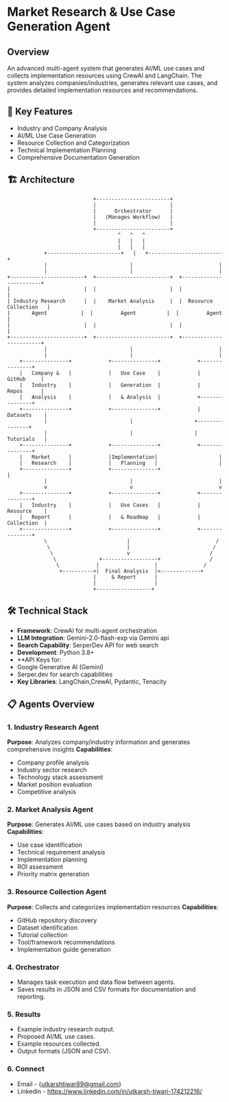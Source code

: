 # Market Research & Use Case Generation Agent


## Overview
An advanced multi-agent system that generates AI/ML use cases and collects implementation resources using CrewAI and LangChain. The system analyzes companies/industries, generates relevant use cases, and provides detailed implementation resources and recommendations.

## 🌟 Key Features
- Industry and Company Analysis
- AI/ML Use Case Generation
- Resource Collection and Categorization
- Technical Implementation Planning
- Comprehensive Documentation Generation

## 🏗️ Architecture




                                +------------------------+
                                |                        |
                                |      Orchestrator      |
                                |   (Manages Workflow)   |
                                |                        |
                                +------------------------+
                                        ^   ^   ^
                                        |   |   |
                                        |   |   |
                +------------------------+   |   +------------------------+
                |                           |                            |
                |                           |                            |
    +------------------------+  +------------------------+  +------------------------+
    |                        |  |                        |  |                        |
    | Industry Research      |  |    Market Analysis     |  |  Resource Collection   |
    |       Agent           |  |         Agent          |  |         Agent          |
    |                        |  |                        |  |                        |
    +------------------------+  +------------------------+  +------------------------+
                |                           |                            |
                |                           |                            |
        +---------------+            +---------------+            +---------------+
        |   Company &   |            |   Use Case    |            |   GitHub     |
        |   Industry    |            |   Generation  |            |   Repos      |
        |   Analysis    |            |   & Analysis  |            +---------------+
        +---------------+            +---------------+            |   Datasets    |
                |                           |                    +---------------+
                |                           |                    |   Tutorials   |
        +---------------+            +---------------+            +---------------+
        |   Market      |            |Implementation|                    |
        |   Research    |            |   Planning   |                    |
        +---------------+            +---------------+                    |
                |                           |                            |
                v                           v                            v
        +---------------+            +---------------+            +---------------+
        |   Industry    |            |   Use Cases   |            |   Resource    |
        |   Report      |            |   & Roadmap   |            |   Collection  |
        +---------------+            +---------------+            +---------------+
                \                          |                            /
                 \                         |                           /
                  \                        v                          /
                   \              +------------------+                /
                    \            |                  |               /
                     +---------->|  Final Analysis  |<-------------+
                                |     & Report      |
                                |                   |
                                +------------------+


## 🛠️ Technical Stack
- **Framework**: CrewAI for multi-agent orchestration
- **LLM Integration**: Gemini-2.0-flash-exp via Gemini api
- **Search Capability**: SerperDev API for web search
- **Development**: Python 3.8+
-  **API Keys for:
  - Google Generative AI (Gemini)
  - Serper.dev for search capabilities
- **Key Libraries**: LangChain,CrewAI, Pydantic, Tenacity

## 📋 Agents Overview

### 1. Industry Research Agent
**Purpose**: Analyzes company/industry information and generates comprehensive insights
**Capabilities**:
- Company profile analysis
- Industry sector research
- Technology stack assessment
- Market position evaluation
- Competitive analysis

### 2. Market Analysis Agent
**Purpose**: Generates AI/ML use cases based on industry analysis
**Capabilities**:
- Use case identification
- Technical requirement analysis
- Implementation planning
- ROI assessment
- Priority matrix generation

### 3. Resource Collection Agent
**Purpose**: Collects and categorizes implementation resources
**Capabilities**:
- GitHub repository discovery
- Dataset identification
- Tutorial collection
- Tool/framework recommendations
- Implementation guide generation

### 4. **Orchestrator**
   - Manages task execution and data flow between agents.
   - Saves results in JSON and CSV formats for documentation and reporting.


 ### 5. Results 
   - Example industry research output.
   - Proposed AI/ML use cases.
   - Example resources collected.
   - Output formats (JSON and CSV).
     
 ### 6. Connect
 - Email - {utkarshtiwar89@gmail.com}
 - Linkedin - https://www.linkedin.com/in/utkarsh-tiwari-174212216/


 
